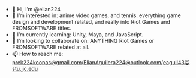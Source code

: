 - 👋 Hi, I’m @elian224
- 👀 I’m interested in: anime video games, and tennis. everything game design and development related, and really into Riot Games and FROMSOFTWARE titles.
- 🌱 I’m currently learning: Unity, Maya, and JavaScript.
- 💞️ I’m looking to collaborate on: ANYTHING Riot Games or FROMSOFTWARE related at all.
- 📫 How to reach me: prek224koopas@gmail.com/ElianAguilera224@outlook.com/eaguil43@stu.jjc.edu

<!---
elian224/elian224 is a ✨ special ✨ repository because its `README.md` (this file) appears on your GitHub profile.
You can click the Preview link to take a look at your changes.
--->
